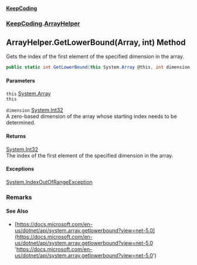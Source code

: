 #### [KeepCoding](index.md 'index')
### [KeepCoding](KeepCoding.md 'KeepCoding').[ArrayHelper](ArrayHelper.md 'KeepCoding.ArrayHelper')
## ArrayHelper.GetLowerBound(Array, int) Method
Gets the index of the first element of the specified dimension in the array.  
```csharp
public static int GetLowerBound(this System.Array @this, int dimension);
```
#### Parameters
<a name='KeepCoding_ArrayHelper_GetLowerBound(System_Array_int)_this'></a>
`this` [System.Array](https://docs.microsoft.com/en-us/dotnet/api/System.Array 'System.Array')  
`this`
  
<a name='KeepCoding_ArrayHelper_GetLowerBound(System_Array_int)_dimension'></a>
`dimension` [System.Int32](https://docs.microsoft.com/en-us/dotnet/api/System.Int32 'System.Int32')  
A zero-based dimension of the array whose starting index needs to be determined.
  
#### Returns
[System.Int32](https://docs.microsoft.com/en-us/dotnet/api/System.Int32 'System.Int32')  
The index of the first element of the specified dimension in the array.
#### Exceptions
[System.IndexOutOfRangeException](https://docs.microsoft.com/en-us/dotnet/api/System.IndexOutOfRangeException 'System.IndexOutOfRangeException')  
### Remarks
#### See Also
- [https://docs.microsoft.com/en-us/dotnet/api/system.array.getlowerbound?view=net-5.0](https://docs.microsoft.com/en-us/dotnet/api/system.array.getlowerbound?view=net-5.0 'https://docs.microsoft.com/en-us/dotnet/api/system.array.getlowerbound?view=net-5.0')
